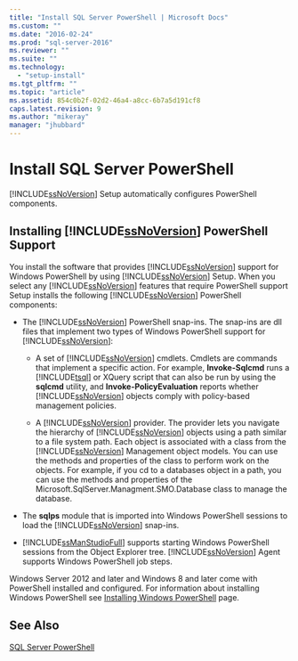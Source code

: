 ```yaml
---
title: "Install SQL Server PowerShell | Microsoft Docs"
ms.custom: ""
ms.date: "2016-02-24"
ms.prod: "sql-server-2016"
ms.reviewer: ""
ms.suite: ""
ms.technology: 
  - "setup-install"
ms.tgt_pltfrm: ""
ms.topic: "article"
ms.assetid: 854c0b2f-02d2-46a4-a8cc-6b7a5d191cf8
caps.latest.revision: 9
ms.author: "mikeray"
manager: "jhubbard"
---
```

# Install SQL Server PowerShell
  [!INCLUDE[ssNoVersion](../../../a9notintoc/includes/ssnoversion-md.md)] Setup automatically configures PowerShell components.  
  
## Installing [!INCLUDE[ssNoVersion](../../../a9notintoc/includes/ssnoversion-md.md)] PowerShell Support  
 You install the software that provides [!INCLUDE[ssNoVersion](../../../a9notintoc/includes/ssnoversion-md.md)] support for Windows PowerShell by using [!INCLUDE[ssNoVersion](../../../a9notintoc/includes/ssnoversion-md.md)] Setup. When you select any [!INCLUDE[ssNoVersion](../../../a9notintoc/includes/ssnoversion-md.md)] features that require PowerShell support Setup installs the following [!INCLUDE[ssNoVersion](../../../a9notintoc/includes/ssnoversion-md.md)] PowerShell components:  
  
-   The [!INCLUDE[ssNoVersion](../../../a9notintoc/includes/ssnoversion-md.md)] PowerShell snap-ins. The snap-ins are dll files that implement two types of Windows PowerShell support for [!INCLUDE[ssNoVersion](../../../a9notintoc/includes/ssnoversion-md.md)]:  
  
    -   A set of [!INCLUDE[ssNoVersion](../../../a9notintoc/includes/ssnoversion-md.md)] cmdlets. Cmdlets are commands that implement a specific action. For example, **Invoke-Sqlcmd** runs a [!INCLUDE[tsql](../../../a9notintoc/includes/tsql-md.md)] or XQuery script that can also be run by using the **sqlcmd** utility, and **Invoke-PolicyEvaluation** reports whether [!INCLUDE[ssNoVersion](../../../a9notintoc/includes/ssnoversion-md.md)] objects comply with policy-based management policies.  
  
    -   A [!INCLUDE[ssNoVersion](../../../a9notintoc/includes/ssnoversion-md.md)] provider. The provider lets you navigate the hierarchy of [!INCLUDE[ssNoVersion](../../../a9notintoc/includes/ssnoversion-md.md)] objects using a path similar to a file system path. Each object is associated with a class from the [!INCLUDE[ssNoVersion](../../../a9notintoc/includes/ssnoversion-md.md)] Management object models. You can use the methods and properties of the class to perform work on the objects. For example, if you cd to a databases object in a path, you can use the methods and properties of the Microsoft.SqlServer.Managment.SMO.Database class to manage the database.  
  
-   The **sqlps** module that is imported into Windows PowerShell sessions to load the [!INCLUDE[ssNoVersion](../../../a9notintoc/includes/ssnoversion-md.md)] snap-ins.  
  
-   [!INCLUDE[ssManStudioFull](../../../a9notintoc/includes/ssmanstudiofull-md.md)] supports starting Windows PowerShell sessions from the Object Explorer tree. [!INCLUDE[ssNoVersion](../../../a9notintoc/includes/ssnoversion-md.md)] Agent supports Windows PowerShell job steps.  
  
 Windows Server 2012 and later and Windows 8 and later come with PowerShell installed and configured. For information about installing Windows PowerShell see [Installing Windows PowerShell](http://msdn.microsoft.com/library/hh847837.aspx) page.  
  
## See Also  
 [SQL Server PowerShell](../../../relational-databases/scripting/sql-server-powershell.md)  
  
  